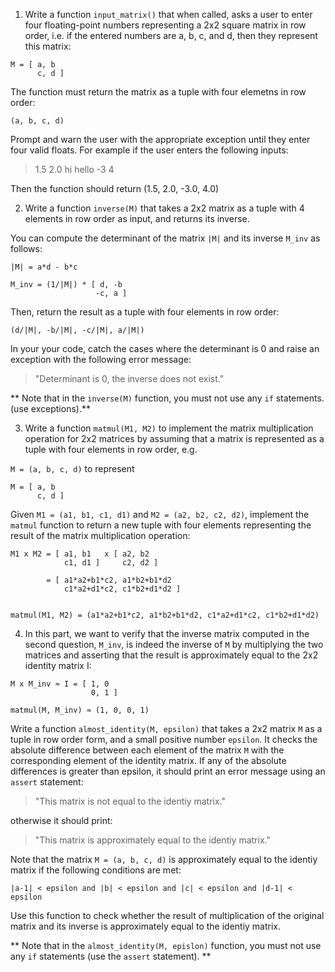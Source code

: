 1. Write a function `input_matrix()` that when called, asks a user to enter four floating-point numbers representing a 2x2 square matrix in row order, i.e. if the entered numbers are a, b, c, and d, then they represent this matrix:

```
M = [ a, b
      c, d ]
```
The function must return the matrix as a tuple with four elemetns in row order:

`(a, b, c, d)`

Prompt and warn the user with the appropriate exception until they enter four valid floats. For example if the user enters the following inputs:

> 1.5
> 2.0
> hi
> hello
> -3
> 4

Then the function should return (1.5, 2.0, -3.0, 4.0)


2. Write a function `inverse(M)` that takes a 2x2 matrix as a tuple with 4 elements in row order as input, and returns its inverse.

You can compute the determinant of the matrix `|M|` and its inverse `M_inv` as follows: 

```
|M| = a*d - b*c

M_inv = (1/|M|) * [ d, -b
                   -c, a ]
```
Then, return the result as a tuple with four elements in row order: 

`(d/|M|, -b/|M|, -c/|M|, a/|M|)`

In your your code, catch the cases where the determinant is 0 and raise an exception with the following error message:

> "Determinant is 0, the inverse does not exist."

** Note that in the `inverse(M)` function, you must not use any `if` statements. (use exceptions).**



3. Write a function `matmul(M1, M2)` to implement the matrix multiplication operation for 2x2 matrices by assuming that a matrix is represented as a tuple with four elements in row order, e.g. 

`M = (a, b, c, d)` to represent 

```
M = [ a, b
      c, d ]
```

Given `M1 = (a1, b1, c1, d1)` and `M2 = (a2, b2, c2, d2)`, implement the `matmul` function to return a new tuple with four elements representing the result of the matrix multiplication operation:

```
M1 x M2 = [ a1, b1   x [ a2, b2
            c1, d1 ]     c2, d2 ]
        
        = [ a1*a2+b1*c2, a1*b2+b1*d2
            c1*a2+d1*c2, c1*b2+d1*d2 ]
    

matmul(M1, M2) = (a1*a2+b1*c2, a1*b2+b1*d2, c1*a2+d1*c2, c1*b2+d1*d2) 
```

4. In this part, we want to verify that the inverse matrix computed in the second question, `M_inv`, is indeed the inverse of `M` by multiplying the two matrices and asserting that the result is approximately equal to the 2x2 identity matrix I:

```
M x M_inv ≈ I = [ 1, 0
                  0, 1 ]

matmul(M, M_inv) ≈ (1, 0, 0, 1)
```

Write a function `almost_identity(M, epsilon)` that takes a 2x2 matrix `M` as a tuple in row order form, and a small positive number `epsilon`. It checks the absolute difference between each element of the matrix `M` with the corresponding element of the identity matrix. If any of the absolute differences is greater than epsilon, it should print an error message using an `assert` statement:

> "This matrix is not equal to the identiy matrix."

otherwise it should print:

> "This matrix is approximately equal to the identiy matrix."


Note that the matrix `M = (a, b, c, d)` is approximately equal to the identiy matrix if the following conditions are met:

```
|a-1| < epsilon and |b| < epsilon and |c| < epsilon and |d-1| < epsilon
```


Use this function to check whether the result of multiplication of the original matrix and its inverse is approximately equal to the identiy matrix. 

** Note that in the `almost_identity(M, epislon)` function, you must not use any `if` statements (use the `assert` statement). **